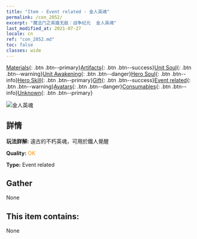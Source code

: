 ```yaml
---
title: "Item - Event related - 金人英魂"
permalink: /con_2052/
excerpt: "魔法门之英雄无敌：战争纪元  金人英魂"
last_modified_at: 2021-07-27
locale: cn
ref: "con_2052.md"
toc: false
classes: wide
---
```

 [Materials](/ItemsCN/){: .btn .btn--primary}[Artifacts](/ItemsCN/Artifacts/){: .btn .btn--success}[Unit Soul](/ItemsCN/UnitSoul/){: .btn .btn--warning}[Unit Awakening](/ItemsCN/UnitAwakening/){: .btn .btn--danger}[Hero Soul](/ItemsCN/HeroSoul/){: .btn .btn--info}[Hero Skill](/ItemsCN/HeroSkill/){: .btn .btn--primary}[Gift](/ItemsCN/Gift/){: .btn .btn--success}[Event related](/ItemsCN/Events/){: .btn .btn--warning}[Avatars](/ItemsCN/Avatars/){: .btn .btn--danger}[Consumables](/ItemsCN/Consumables/){: .btn .btn--info}[Unknown](/ItemsCN/Unknown/){: .btn .btn--primary}

 ![金人英魂](/images/t/juexing_603.jpg)

## 詳情
 **玩法詳解:** 遠古的不朽英魂，可用於鐵人覺醒

 **Quality:** <span style="color: #FF8C00">OK</span>

 **Type:** Event related

## Gather

  None

## This item contains:

  None

